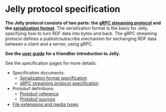 # Jelly protocol specification

**The Jelly protocol consists of two parts: the [gRPC streaming protocol](streaming.md) and the [serialization format](serialization.md).** The serialization format is the basis for Jelly, specifying how to turn RDF data into bytes and back. The gRPC streaming protocol defines a publish/subscribe mechanism for exchanging RDF data between a client and a server, using gRPC.

**See the [user guide](../user-guide.md) for a friendlier introduction to Jelly.**

See the specification pages for more details:

- Specification documents:
    - [Serialization format specification](serialization.md)
    - [gRPC streaming protocol specification](streaming.md)
- Protobuf definitions:
    - [Protobuf reference](reference.md)
    - [Protobuf sources](protobuf-source.md)
- [File extensions and media types](media-type.md)
